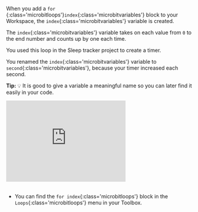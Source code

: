 When you add a `for `{:class='microbitloops'}`index`{:class='microbitvariables'} block to your Workspace, the `index`{:class='microbitvariables'} variable is created.

The `index`{:class='microbitvariables'} variable takes on each value from `0` to the end number and counts up by one each time.

You used this loop in the Sleep tracker project to create a timer.

You renamed the `index`{:class='microbitvariables'} variable to `second`{:class='microbitvariables'}, because your timer increased each second.

**Tip:** 💡 It is good to give a variable a meaningful name so you can later find it easily in your code.

<div style="position:relative;height:calc(150px + 5em);width:80%;overflow:hidden;"><iframe style="position:relative;top:0;left:0;width:80%;height:100%;" src="https://makecode.microbit.org/---codeembed#pub:_Mgra5x1axVT7" allowfullscreen="allowfullscreen" frameborder="0" sandbox="allow-scripts allow-same-origin"></iframe></div>

<br>

- You can find the `for index`{:class='microbitloops'} block in the `Loops`{:class='microbitloops'} menu in your Toolbox.
